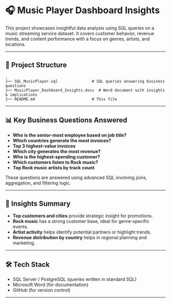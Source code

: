 

# 🎧 Music Player Dashboard Insights

This project showcases insightful data analysis using SQL queries on a music streaming service dataset. It covers customer behavior, revenue trends, and content performance with a focus on genres, artists, and locations.

---

## 📁 Project Structure

```
.
├── SQL_MusicPlayer.sql               # SQL queries answering business questions
├── MusicPlayer_Dashboard_Insights.docx  # Word document with insights & implications
├── README.md                         # This file
```

---

## 📊 Key Business Questions Answered

- **Who is the senior-most employee based on job title?**
- **Which countries generate the most invoices?**
- **Top 3 highest-value invoices**
- **Which city generates the most revenue?**
- **Who is the highest-spending customer?**
- **Which customers listen to Rock music?**
- **Top Rock music artists by track count**

These questions are answered using advanced SQL involving joins, aggregation, and filtering logic.

---

## 📘 Insights Summary

- **Top customers and cities** provide strategic insight for promotions.
- **Rock music** has a strong customer base, ideal for genre-specific events.
- **Artist activity** helps identify potential partners or highlight trends.
- **Revenue distribution by country** helps in regional planning and marketing.

---

## 🛠️ Tech Stack

- SQL Server / PostgreSQL (queries written in standard SQL)
- Microsoft Word (for documentation)
- GitHub (for version control)

---

